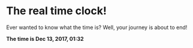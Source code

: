 # The real time clock!

Ever wanted to know what the time is? Well, your journey is about to end!

**The time is Dec 13, 2017, 01:32**